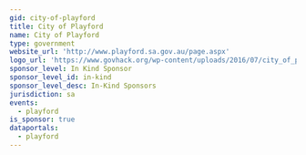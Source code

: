 ```yaml
---
gid: city-of-playford
title: City of Playford
name: City of Playford
type: government
website_url: 'http://www.playford.sa.gov.au/page.aspx'
logo_url: 'https://www.govhack.org/wp-content/uploads/2016/07/city_of_playford.png'
sponsor_level: In Kind Sponsor
sponsor_level_id: in-kind
sponsor_level_desc: In-Kind Sponsors
jurisdiction: sa
events:
  - playford
is_sponsor: true
dataportals:
  - playford
---
```

